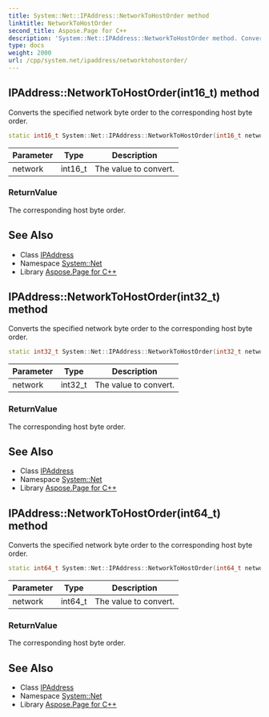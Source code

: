 ```yaml
---
title: System::Net::IPAddress::NetworkToHostOrder method
linktitle: NetworkToHostOrder
second_title: Aspose.Page for C++
description: 'System::Net::IPAddress::NetworkToHostOrder method. Converts the specified network byte order to the corresponding host byte order in C++.'
type: docs
weight: 2000
url: /cpp/system.net/ipaddress/networktohostorder/
---
```

## IPAddress::NetworkToHostOrder(int16_t) method


Converts the specified network byte order to the corresponding host byte order.

```cpp
static int16_t System::Net::IPAddress::NetworkToHostOrder(int16_t network)
```


| Parameter | Type | Description |
| --- | --- | --- |
| network | int16_t | The value to convert. |

### ReturnValue

The corresponding host byte order.

## See Also

* Class [IPAddress](../)
* Namespace [System::Net](../../)
* Library [Aspose.Page for C++](../../../)
## IPAddress::NetworkToHostOrder(int32_t) method


Converts the specified network byte order to the corresponding host byte order.

```cpp
static int32_t System::Net::IPAddress::NetworkToHostOrder(int32_t network)
```


| Parameter | Type | Description |
| --- | --- | --- |
| network | int32_t | The value to convert. |

### ReturnValue

The corresponding host byte order.

## See Also

* Class [IPAddress](../)
* Namespace [System::Net](../../)
* Library [Aspose.Page for C++](../../../)
## IPAddress::NetworkToHostOrder(int64_t) method


Converts the specified network byte order to the corresponding host byte order.

```cpp
static int64_t System::Net::IPAddress::NetworkToHostOrder(int64_t network)
```


| Parameter | Type | Description |
| --- | --- | --- |
| network | int64_t | The value to convert. |

### ReturnValue

The corresponding host byte order.

## See Also

* Class [IPAddress](../)
* Namespace [System::Net](../../)
* Library [Aspose.Page for C++](../../../)
